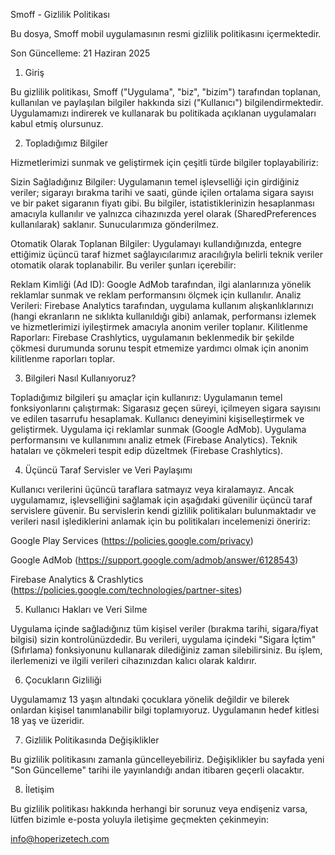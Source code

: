 Smoff - Gizlilik Politikası

Bu dosya, Smoff mobil uygulamasının resmi gizlilik politikasını içermektedir.

Son Güncelleme: 21 Haziran 2025

1. Giriş

Bu gizlilik politikası, Smoff ("Uygulama", "biz", "bizim") tarafından toplanan, kullanılan ve paylaşılan bilgiler hakkında sizi ("Kullanıcı") bilgilendirmektedir. Uygulamamızı indirerek ve kullanarak bu politikada açıklanan uygulamaları kabul etmiş olursunuz.

2. Topladığımız Bilgiler

Hizmetlerimizi sunmak ve geliştirmek için çeşitli türde bilgiler toplayabiliriz:

Sizin Sağladığınız Bilgiler: Uygulamanın temel işlevselliği için girdiğiniz veriler; sigarayı bırakma tarihi ve saati, günde içilen ortalama sigara sayısı ve bir paket sigaranın fiyatı gibi. Bu bilgiler, istatistiklerinizin hesaplanması amacıyla kullanılır ve yalnızca cihazınızda yerel olarak (SharedPreferences kullanılarak) saklanır. Sunucularımıza gönderilmez.

Otomatik Olarak Toplanan Bilgiler: Uygulamayı kullandığınızda, entegre ettiğimiz üçüncü taraf hizmet sağlayıcılarımız aracılığıyla belirli teknik veriler otomatik olarak toplanabilir. Bu veriler şunları içerebilir:

Reklam Kimliği (Ad ID): Google AdMob tarafından, ilgi alanlarınıza yönelik reklamlar sunmak ve reklam performansını ölçmek için kullanılır.
Analiz Verileri: Firebase Analytics tarafından, uygulama kullanım alışkanlıklarınızı (hangi ekranların ne sıklıkta kullanıldığı gibi) anlamak, performansı izlemek ve hizmetlerimizi iyileştirmek amacıyla anonim veriler toplanır.
Kilitlenme Raporları: Firebase Crashlytics, uygulamanın beklenmedik bir şekilde çökmesi durumunda sorunu tespit etmemize yardımcı olmak için anonim kilitlenme raporları toplar.

3. Bilgileri Nasıl Kullanıyoruz?

Topladığımız bilgileri şu amaçlar için kullanırız:
Uygulamanın temel fonksiyonlarını çalıştırmak: Sigarasız geçen süreyi, içilmeyen sigara sayısını ve edilen tasarrufu hesaplamak.
Kullanıcı deneyimini kişiselleştirmek ve geliştirmek.
Uygulama içi reklamlar sunmak (Google AdMob).
Uygulama performansını ve kullanımını analiz etmek (Firebase Analytics).
Teknik hataları ve çökmeleri tespit edip düzeltmek (Firebase Crashlytics).

4. Üçüncü Taraf Servisler ve Veri Paylaşımı
   
Kullanıcı verilerini üçüncü taraflara satmayız veya kiralamayız. Ancak uygulamamız, işlevselliğini sağlamak için aşağıdaki güvenilir üçüncü taraf servislere güvenir. Bu servislerin kendi gizlilik politikaları bulunmaktadır ve verileri nasıl işlediklerini anlamak için bu politikaları incelemenizi öneririz:

Google Play Services (https://policies.google.com/privacy)

Google AdMob (https://support.google.com/admob/answer/6128543)

Firebase Analytics & Crashlytics (https://policies.google.com/technologies/partner-sites)

5. Kullanıcı Hakları ve Veri Silme
   
Uygulama içinde sağladığınız tüm kişisel veriler (bırakma tarihi, sigara/fiyat bilgisi) sizin kontrolünüzdedir. Bu verileri, uygulama içindeki "Sigara İçtim" (Sıfırlama) fonksiyonunu kullanarak dilediğiniz zaman silebilirsiniz. Bu işlem, ilerlemenizi ve ilgili verileri cihazınızdan kalıcı olarak kaldırır.

6. Çocukların Gizliliği
   
Uygulamamız 13 yaşın altındaki çocuklara yönelik değildir ve bilerek onlardan kişisel tanımlanabilir bilgi toplamıyoruz. Uygulamanın hedef kitlesi 18 yaş ve üzeridir.

7. Gizlilik Politikasında Değişiklikler
    
Bu gizlilik politikasını zamanla güncelleyebiliriz. Değişiklikler bu sayfada yeni "Son Güncelleme" tarihi ile yayınlandığı andan itibaren geçerli olacaktır.

8. İletişim
   
Bu gizlilik politikası hakkında herhangi bir sorunuz veya endişeniz varsa, lütfen bizimle e-posta yoluyla iletişime geçmekten çekinmeyin:

info@hoperizetech.com
